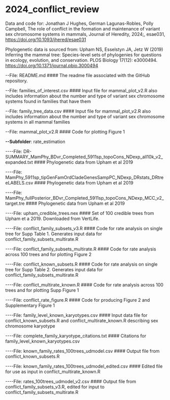 # 2024_conflict_review
Data and code for: Jonathan J Hughes, German Lagunas-Robles, Polly Campbell, The role of conflict in the formation and maintenance of variant sex chromosome systems in mammals, Journal of Heredity, 2024;, esae031, https://doi.org/10.1093/jhered/esae031


Phylogenetic data is sourced from: Upham NS, Esselstyn JA, Jetz W (2019) Inferring the mammal tree: Species-level sets of phylogenies for questions in ecology, evolution, and conservation. PLOS Biology 17(12): e3000494. https://doi.org/10.1371/journal.pbio.3000494


--File: README.md #### The readme file associated with the GitHub repository.

--File: families_of_interest.csv #### Input file for mammal_plot_v2.R also includes information about the number and type of variant sex chromosome systems found in families that have them

--File: family_tree_data.csv #### Input file for mammal_plot_v2.R also includes information about the number and type of variant sex chromosome systems in all mammal families

--File: mammal_plot_v2.R #### Code for plotting Figure 1

**--Subfolder**: rate_estimation

----File: DR-SUMMARY_MamPhy_BDvr_Completed_5911sp_topoCons_NDexp_all10k_v2_expanded.txt #### Phylogenetic data from Upham et al 2019

----File: MamPhy_5911sp_tipGenFamOrdCladeGenesSampPC_NDexp_DRstats_DRtreeLABELS.csv #### Phylogenetic data from Upham et al 2019

----File: MamPhy_fullPosterior_BDvr_Completed_5911sp_topoCons_NDexp_MCC_v2_target.tre #### Phylogenetic data from Upham et al 2019

----File: upham_credible_trees.nex #### Set of 100 credible trees from Upham et a 2019. Downloaded from VertLife.

----File: conflict_family_subsets_v3.R #### Code for rate analysis on single tree for Supp Table 1. Generates input data for conflict_family_subsets_multirate.R

----File: conflict_family_subsets_multirate.R #### Code for rate analysis across 100 trees and for plotting Figure 2

----File: conflict_known_subsets.R #### Code for rate analysis on single tree for Supp Table 2. Generates input data for conflict_family_subsets_multirate.R

----File: conflict_multirate_known.R #### Code for rate analysis across 100 trees and for plotting Supp Figure 1

----File: conflict_rate_figure.R #### Code for producing Figure 2 and Supplementary Figure 1

----File: family_level_known_karyotypes.csv #### Input data file for conflict_known_subsets.R and conflict_multirate_known.R describing sex chromosome karyotype

----File: complete_family_karyotype_citations.txt #### Citations for family_level_known_karyotypes.csv

----File: known_family_rates_100trees_udmodel.csv #### Output file from conflict_known_subsets.R

----File: known_family_rates_100trees_udmodel_edited.csv #### Edited file for use as input in conflict_multirate_known.R

----File: rates_100trees_udmodel_v2.csv #### Output file from conflict_family_subsets_v3.R, edited for input to conflict_family_subsets_multirate.R

